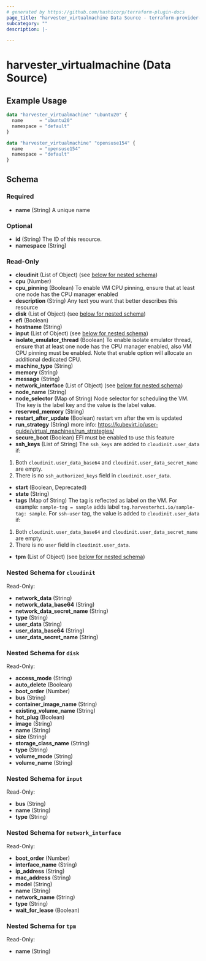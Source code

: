 ```yaml
---
# generated by https://github.com/hashicorp/terraform-plugin-docs
page_title: "harvester_virtualmachine Data Source - terraform-provider-harvester"
subcategory: ""
description: |-
  
---
```


# harvester_virtualmachine (Data Source)



## Example Usage

```terraform
data "harvester_virtualmachine" "ubuntu20" {
  name      = "ubuntu20"
  namespace = "default"
}

data "harvester_virtualmachine" "opensuse154" {
  name      = "opensuse154"
  namespace = "default"
}
```

<!-- schema generated by tfplugindocs -->
## Schema

### Required

- **name** (String) A unique name

### Optional

- **id** (String) The ID of this resource.
- **namespace** (String)

### Read-Only

- **cloudinit** (List of Object) (see [below for nested schema](#nestedatt--cloudinit))
- **cpu** (Number)
- **cpu_pinning** (Boolean) To enable VM CPU pinning, ensure that at least one node has the CPU manager enabled
- **description** (String) Any text you want that better describes this resource
- **disk** (List of Object) (see [below for nested schema](#nestedatt--disk))
- **efi** (Boolean)
- **hostname** (String)
- **input** (List of Object) (see [below for nested schema](#nestedatt--input))
- **isolate_emulator_thread** (Boolean) To enable isolate emulator thread, ensure that at least one node has the CPU manager enabled, also VM CPU pinning must be enabled. Note that enable option will allocate an additional dedicated CPU.
- **machine_type** (String)
- **memory** (String)
- **message** (String)
- **network_interface** (List of Object) (see [below for nested schema](#nestedatt--network_interface))
- **node_name** (String)
- **node_selector** (Map of String) Node selector for scheduling the VM. The key is the label key and the value is the label value.
- **reserved_memory** (String)
- **restart_after_update** (Boolean) restart vm after the vm is updated
- **run_strategy** (String) more info: https://kubevirt.io/user-guide/virtual_machines/run_strategies/
- **secure_boot** (Boolean) EFI must be enabled to use this feature
- **ssh_keys** (List of String) The `ssh_keys` are added to `cloudinit.user_data` if:
1. Both `cloudinit.user_data_base64` and `cloudinit.user_data_secret_name` are empty.
2. There is no `ssh_authorized_keys` field in `cloudinit.user_data`.
- **start** (Boolean, Deprecated)
- **state** (String)
- **tags** (Map of String) The tag is reflected as label on the VM.
For example: `sample-tag = sample` adds label `tag.harvesterhci.io/sample-tag: sample`.
For `ssh-user` tag, the value is added to `cloudinit.user_data` if:
1. Both `cloudinit.user_data_base64` and `cloudinit.user_data_secret_name` are empty.
2. There is no `user` field in `cloudinit.user_data`.
- **tpm** (List of Object) (see [below for nested schema](#nestedatt--tpm))

<a id="nestedatt--cloudinit"></a>
### Nested Schema for `cloudinit`

Read-Only:

- **network_data** (String)
- **network_data_base64** (String)
- **network_data_secret_name** (String)
- **type** (String)
- **user_data** (String)
- **user_data_base64** (String)
- **user_data_secret_name** (String)


<a id="nestedatt--disk"></a>
### Nested Schema for `disk`

Read-Only:

- **access_mode** (String)
- **auto_delete** (Boolean)
- **boot_order** (Number)
- **bus** (String)
- **container_image_name** (String)
- **existing_volume_name** (String)
- **hot_plug** (Boolean)
- **image** (String)
- **name** (String)
- **size** (String)
- **storage_class_name** (String)
- **type** (String)
- **volume_mode** (String)
- **volume_name** (String)


<a id="nestedatt--input"></a>
### Nested Schema for `input`

Read-Only:

- **bus** (String)
- **name** (String)
- **type** (String)


<a id="nestedatt--network_interface"></a>
### Nested Schema for `network_interface`

Read-Only:

- **boot_order** (Number)
- **interface_name** (String)
- **ip_address** (String)
- **mac_address** (String)
- **model** (String)
- **name** (String)
- **network_name** (String)
- **type** (String)
- **wait_for_lease** (Boolean)


<a id="nestedatt--tpm"></a>
### Nested Schema for `tpm`

Read-Only:

- **name** (String)


